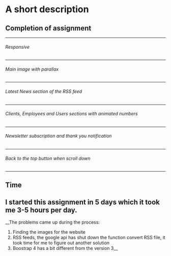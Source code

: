 # A short description

## Completion of assignment
------------------
###### Responsive
------------------
###### Main image with parallax
------------------
###### Latest News section of the RSS feed
------------------
###### Clients, Employees and Users sections with animated numbers
------------------
###### Newsletter subscription and thank you notification
------------------
###### Back to the top button when scroll down
------------------
## Time
I started this assignment in 5 days which it took me 3-5 hours per day.
------------------
__The problems came up during the process:
1. Finding the images for the website
2. RSS feeds, the google api has shut down the function convert RSS file, it took time for me to figure out another solution
3. Boostrap 4 has a bit different from the version 3__

